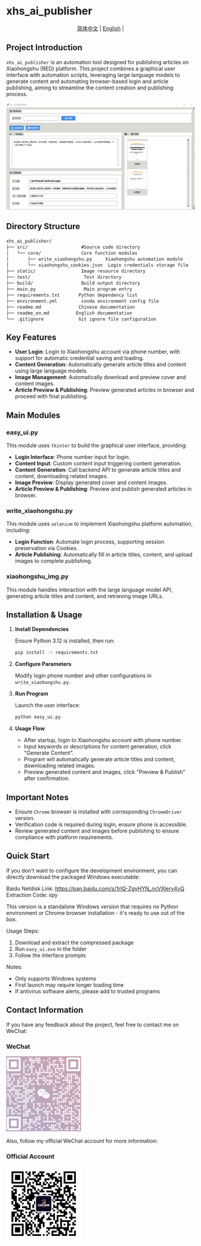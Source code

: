 # xhs_ai_publisher

<p align="center">
  <a href="./readme.md">简体中文</a> |
  <a href="./readme_en.md">English</a> |
</p>

## Project Introduction

`xhs_ai_publisher` is an automation tool designed for publishing articles on Xiaohongshu (RED) platform. This project combines a graphical user interface with automation scripts, leveraging large language models to generate content and automating browser-based login and article publishing, aiming to streamline the content creation and publishing process.

![Software Interface](images/ui.png)

## Directory Structure
```
xhs_ai_publisher/
├── src/                    #Source code directory
│   └── core/               Core function modules
│       ├── write_xiaohongshu.py     Xiaohongshu automation module
│       └── xiaohongshu_cookies.json  Login credentials storage file
├── static/                 Image resource directory
├── test/                    Test directory
├── build/                  Build output directory
├── main.py                  Main program entry
├── requirements.txt       Python dependency list
├── environment.yml         conda environment config file
├── readme.md              Chinese documentation
├── readme_en.md          English documentation
└── .gitignore             Git ignore file configuration
```


## Key Features

- **User Login**: Login to Xiaohongshu account via phone number, with support for automatic credential saving and loading.
- **Content Generation**: Automatically generate article titles and content using large language models.
- **Image Management**: Automatically download and preview cover and content images.
- **Article Preview & Publishing**: Preview generated articles in browser and proceed with final publishing.

## Main Modules

### easy_ui.py

This module uses `tkinter` to build the graphical user interface, providing:

- **Login Interface**: Phone number input for login.
- **Content Input**: Custom content input triggering content generation.
- **Content Generation**: Call backend API to generate article titles and content, downloading related images.
- **Image Preview**: Display generated cover and content images.
- **Article Preview & Publishing**: Preview and publish generated articles in browser.

### write_xiaohongshu.py

This module uses `selenium` to implement Xiaohongshu platform automation, including:

- **Login Function**: Automate login process, supporting session preservation via Cookies.
- **Article Publishing**: Automatically fill in article titles, content, and upload images to complete publishing.

### xiaohongshu_img.py

This module handles interaction with the large language model API, generating article titles and content, and retrieving image URLs.

## Installation & Usage

1. **Install Dependencies**

   Ensure Python 3.12 is installed, then run:

   ```bash
   pip install -r requirements.txt
   ```

2. **Configure Parameters**

   Modify login phone number and other configurations in `write_xiaohongshu.py`.

3. **Run Program**

   Launch the user interface:

   ```bash
   python easy_ui.py
   ```

4. **Usage Flow**

   - After startup, login to Xiaohongshu account with phone number.
   - Input keywords or descriptions for content generation, click "Generate Content".
   - Program will automatically generate article titles and content, downloading related images.
   - Preview generated content and images, click "Preview & Publish" after confirmation.

## Important Notes

- Ensure `Chrome` browser is installed with corresponding `ChromeDriver` version.
- Verification code is required during login, ensure phone is accessible.
- Review generated content and images before publishing to ensure compliance with platform requirements.

## Quick Start

If you don't want to configure the development environment, you can directly download the packaged Windows executable:

Baidu Netdisk Link: https://pan.baidu.com/s/1rIQ-ZgyHYN_ncVXlery4yQ
Extraction Code: iqiy

This version is a standalone Windows version that requires no Python environment or Chrome browser installation - it's ready to use out of the box.

Usage Steps:
1. Download and extract the compressed package
2. Run `easy_ui.exe` in the folder
3. Follow the interface prompts

Notes:
- Only supports Windows systems
- First launch may require longer loading time
- If antivirus software alerts, please add to trusted programs

## Contact Information
If you have any feedback about the project, feel free to contact me on WeChat:

### WeChat
<img src="images/wechat_qr.jpg" width="200" height="200">

Also, follow my official WeChat account for more information:

### Official Account
<img src="images/mp_qr.jpg" width="200" height="200">

